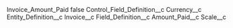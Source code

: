 <?xml version="1.0" encoding="UTF-8"?>
<CustomMetadata xmlns="http://soap.sforce.com/2006/04/metadata" xmlns:xsi="http://www.w3.org/2001/XMLSchema-instance" xmlns:xsd="http://www.w3.org/2001/XMLSchema">
    <label>Invoice_Amount_Paid</label>
    <protected>false</protected>
    <values>
        <field>Control_Field_Definition__c</field>
        <value xsi:type="xsd:string">Currency__c</value>
    </values>
    <values>
        <field>Entity_Definition__c</field>
        <value xsi:type="xsd:string">Invoice__c</value>
    </values>
    <values>
        <field>Field_Definition__c</field>
        <value xsi:type="xsd:string">Amount_Paid__c</value>
    </values>
    <values>
        <field>Scale__c</field>
        <value xsi:nil="true"/>
    </values>
</CustomMetadata>
